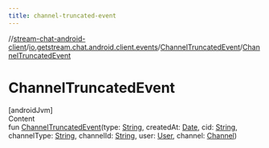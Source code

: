 ```yaml
---
title: channel-truncated-event
---
```

//[stream-chat-android-client](../../../index.md)/[io.getstream.chat.android.client.events](../index.md)/[ChannelTruncatedEvent](index.md)/[ChannelTruncatedEvent](ChannelTruncatedEvent.md)



# ChannelTruncatedEvent  
[androidJvm]  
Content  
fun [ChannelTruncatedEvent](ChannelTruncatedEvent.md)(type: [String](https://kotlinlang.org/api/latest/jvm/stdlib/kotlin/-string/index.html), createdAt: [Date](https://developer.android.com/reference/kotlin/java/util/Date.html), cid: [String](https://kotlinlang.org/api/latest/jvm/stdlib/kotlin/-string/index.html), channelType: [String](https://kotlinlang.org/api/latest/jvm/stdlib/kotlin/-string/index.html), channelId: [String](https://kotlinlang.org/api/latest/jvm/stdlib/kotlin/-string/index.html), user: [User](../../io.getstream.chat.android.client.models/User/index.md), channel: [Channel](../../io.getstream.chat.android.client.models/Channel/index.md))  



